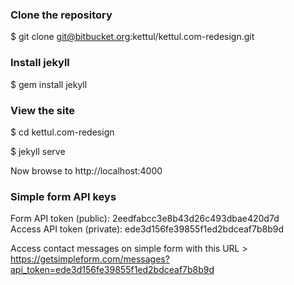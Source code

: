 ### Clone the repository

$ git clone git@bitbucket.org:kettul/kettul.com-redesign.git

### Install jekyll

$ gem install jekyll

### View the site

$ cd kettul.com-redesign

$ jekyll serve

Now browse to http://localhost:4000

### Simple form API keys  
Form API token (public): 2eedfabcc3e8b43d26c493dbae420d7d  
Access API token (private): ede3d156fe39855f1ed2bdceaf7b8b9d  
  
Access contact messages on simple form with this URL > https://getsimpleform.com/messages?api_token=ede3d156fe39855f1ed2bdceaf7b8b9d
